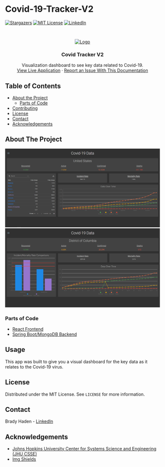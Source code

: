 # Covid-19-Tracker-V2

<!-- PROJECT SHIELDS -->
<!--
*** I'm using markdown "reference style" links for readability.
*** Reference links are enclosed in brackets [ ] instead of parentheses ( ).
*** See the bottom of this document for the declaration of the reference variables
*** for contributors-url, forks-url, etc. This is an optional, concise syntax you may use.
*** https://www.markdownguide.org/basic-syntax/#reference-style-links
-->
<!-- [![Contributors][contributors-shield]][contributors-url] -->
[![Stargazers][stars-shield]][stars-url]
[![MIT License][license-shield]][license-url]
[![LinkedIn][linkedin-shield]][linkedin-url]



<!-- PROJECT LOGO -->
<br />
<p align="center">
  <a href="https://covid-19-tracker-v2-fe.vercel.app/">
    <img src="https://images.newscientist.com/wp-content/uploads/2020/02/11165812/c0481846-wuhan_novel_coronavirus_illustration-spl.jpg" alt="Logo" width="150" height="100">
  </a>

  <h3 align="center">Covid Tracker V2</h3>

  <p align="center">
    Visualization dashboard to see key data related to Covid-19.
    <br />
    <a href="https://covid-19-tracker-v2-fe.vercel.app/">View Live Application</a>
    ·
    <a href="https://github.com/bhaden94/Covid-19-Tracker-V2/issues">Report an Issue With This Documentation</a>
  </p>
</p>



<!-- TABLE OF CONTENTS -->
## Table of Contents

* [About the Project](#about-the-project)
  * [Parts of Code](#parts-of-code)
* [Contributing](#contributing)
* [License](#license)
* [Contact](#contact)
* [Acknowledgements](#acknowledgements)



<!-- ABOUT THE PROJECT -->
## About The Project

![Desktop 1](images/desktop-1.png)
![Desktop 2](images/desktop-2.png)



### Parts of Code
* [React Frontend](https://github.com/bhaden94/covid-19-tracker-v2-fe)
* [Spring Boot/MongoDB Backend](https://github.com/bhaden94/Covid19-tracker-V2-API)


<!-- USAGE EXAMPLES -->
## Usage

This app was built to give you a visual dashboard for the key data as it relates to the Covid-19 virus.



<!-- LICENSE -->
## License

Distributed under the MIT License. See `LICENSE` for more information.



<!-- CONTACT -->
## Contact

Brady Haden - [LinkedIn](https://www.linkedin.com/in/brady-s-haden/)




<!-- ACKNOWLEDGEMENTS -->
## Acknowledgements
* [Johns Hopkins University Center for Systems Science and Engineering (JHU CSSE)](https://github.com/CSSEGISandData/COVID-19)
* [Img Shields](https://shields.io)





<!-- MARKDOWN LINKS & IMAGES -->
<!-- https://www.markdownguide.org/basic-syntax/#reference-style-links -->
<!-- [contributors-shield]: https://img.shields.io/github/contributors/othneildrew/Best-README-Template.svg?style=flat-square
[contributors-url]: https://github.com/othneildrew/Best-README-Template/graphs/contributors -->
[stars-shield]: https://img.shields.io/github/stars/bhaden94/Covid-19-Tracker-V2.svg
[stars-url]: https://github.com/bhaden94/Covid-19-Tracker-V2/stargazers

[license-shield]: https://img.shields.io/github/license/bhaden94/Covid-19-Tracker-V2.svg
[license-url]: https://github.com/bhaden94/Covid-19-Tracker-V2/blob/main/LICENSE

[linkedin-shield]: https://img.shields.io/badge/-LinkedIn-black.svg?logo=linkedin&colorB=555
[linkedin-url]: https://www.linkedin.com/in/brady-s-haden/
[product-screenshot]: images/screenshot.png
